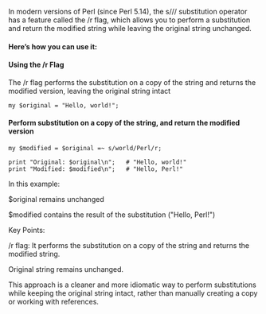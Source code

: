 In modern versions of Perl (since Perl 5.14), the s/// substitution operator has a feature called the /r flag, which allows you to perform a substitution and return the modified string while leaving the original string unchanged.

#### Here’s how you can use it: 

#### Using the /r Flag 
The /r flag performs the substitution on a copy of the string and returns the modified version, leaving the original string intact 

```
my $original = "Hello, world!"; 
```

#### Perform substitution on a copy of the string, and return the modified version 

```
my $modified = $original =~ s/world/Perl/r; 
```
```
print "Original: $original\n";   # "Hello, world!" 
print "Modified: $modified\n";   # "Hello, Perl!"
``` 
In this example: 

$original remains unchanged 

$modified contains the result of the substitution ("Hello, Perl!") 

Key Points: 

/r flag: It performs the substitution on a copy of the string and returns the modified string.

Original string remains unchanged.

This approach is a cleaner and more idiomatic way to perform substitutions while keeping the original string intact, rather than manually creating a copy or working with references.
